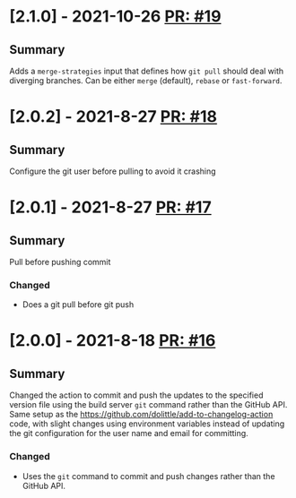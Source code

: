# [2.1.0] - 2021-10-26 [PR: #19](https://github.com/dolittle/write-version-to-file-action/pull/19)
## Summary

Adds a `merge-strategies` input that defines how `git pull` should deal with diverging branches. Can be either `merge` (default), `rebase` or `fast-forward`.


# [2.0.2] - 2021-8-27 [PR: #18](https://github.com/dolittle/write-version-to-file-action/pull/18)
## Summary

Configure the git user before pulling to avoid it crashing


# [2.0.1] - 2021-8-27 [PR: #17](https://github.com/dolittle/write-version-to-file-action/pull/17)
## Summary

Pull before pushing commit

### Changed

- Does a git pull before git push


# [2.0.0] - 2021-8-18 [PR: #16](https://github.com/dolittle/write-version-to-file-action/pull/16)
## Summary

Changed the action to commit and push the updates to the specified version file using the build server `git` command rather than the GitHub API. Same setup as the https://github.com/dolittle/add-to-changelog-action code, with slight changes using environment variables instead of updating the git configuration for the user name and email for committing.

### Changed

- Uses the `git` command to commit and push changes rather than the GitHub API.


